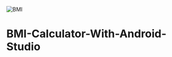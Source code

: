 ![BMI](https://user-images.githubusercontent.com/62599165/115111392-d43bf580-9f88-11eb-9f49-16e7baee5963.PNG)
# BMI-Calculator-With-Android-Studio
